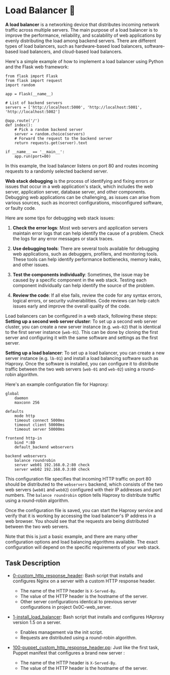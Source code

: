 # Load Balancer :page_with_curl: 
**A load balancer** is a networking device that distributes incoming network traffic across multiple servers. The main purpose of a load balancer is to improve the performance, reliability, and scalability of web applications by evenly distributing the load among backend servers. There are different types of load balancers, such as hardware-based load balancers, software-based load balancers, and cloud-based load balancers.

Here's a simple example of how to implement a load balancer using Python and the Flask web framework:
```
from flask import Flask
from flask import request
import random

app = Flask(__name__)

# List of backend servers
servers = ['http://localhost:5000', 'http://localhost:5001', 'http://localhost:5002']

@app.route('/')
def index():
    # Pick a random backend server
    server = random.choice(servers)
    # Forward the request to the backend server
    return requests.get(server).text

if __name__ == '__main__':
    app.run(port=80)
```
In this example, the load balancer listens on port 80 and routes incoming requests to a randomly selected backend server.

**Web stack debugging** is the process of identifying and fixing errors or issues that occur in a web application's stack, which includes the web server, application server, database server, and other components. Debugging web applications can be challenging, as issues can arise from various sources, such as incorrect configurations, misconfigured software, or faulty code.

Here are some tips for debugging web stack issues:
  1. **Check the error logs**: Most web servers and application servers maintain error logs that can help identify the cause of a problem. Check the logs for any error messages or stack traces.
    
  2. **Use debugging tools**: There are several tools available for debugging web applications, such as debuggers, profilers, and monitoring tools. These tools can help identify performance bottlenecks, memory leaks, and other issues.

  3. **Test the components individually**: Sometimes, the issue may be caused by a specific component in the web stack. Testing each component individually can help identify the source of the problem.

  4. **Review the code**: If all else fails, review the code for any syntax errors, logical errors, or security vulnerabilities. Code reviews can help catch issues early and improve the overall quality of the code.

Load balancers can be configured in a web stack, following these steps:
**Setting up a second web server cluster**: To set up a second web server cluster, you can create a new server instance (e.g. `web-02`) that is identical to the first server instance (`web-01`). This can be done by cloning the first server and configuring it with the same software and settings as the first server.

**Setting up a load balancer**: To set up a load balancer, you can create a new server instance (e.g. `lb-01`) and install a load balancing software such as Haproxy. Once the software is installed, you can configure it to distribute traffic between the two web servers (`web-01` and `web-02`) using a round-robin algorithm.

Here's an example configuration file for Haproxy:
```
global
    daemon
    maxconn 256

defaults
    mode http
    timeout connect 5000ms
    timeout client 50000ms
    timeout server 50000ms

frontend http-in
    bind *:80
    default_backend webservers

backend webservers
    balance roundrobin
    server web01 192.168.0.2:80 check
    server web02 192.168.0.3:80 check
```
This configuration file specifies that incoming HTTP traffic on port 80 should be distributed to the `webservers` backend, which consists of the two web servers (`web01` and `web02`) configured with their IP addresses and port numbers. The `balance roundrobin` option tells Haproxy to distribute traffic using a round-robin algorithm.

Once the configuration file is saved, you can start the Haproxy service and verify that it is working by accessing the load balancer's IP address in a web browser. You should see that the requests are being distributed between the two web servers.

Note that this is just a basic example, and there are many other configuration options and load balancing algorithms available. The exact configuration will depend on the specific requirements of your web stack.

## Task Description
* [0-custom_http_response_header](./0-custom_http_response-header): Bash
  script that installs and configures Nginx on a server with a custom HTTP
  response header.
    * The name of the HTTP header is `X-Served-By`.
    * The value of the HTTP header is the hostname of the server.
    * Other server configurations identical to previous server configurations in project 0x0C-web_server.

* [1-install_load_balancer](./1-install_load_balancer): Bash script that
  installs and configures HAproxy version 1.5 on a server.
    * Enables management via the init script.
    * Requests are distributed using a round-robin algorithm.

* [100-puppet_custom_http_response_header.pp](./100-puppet_custom_http_response_header.pp): Just like the first task, Puppet manifest
   that configures a brand new server :
    * The name of the HTTP header is `X-Served-By`.
    * The value of the HTTP header is the hostname of the server.